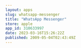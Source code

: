 ```yaml
---
layout: apps
slug: whatsapp-messenger
title: "WhatsApp Messenger"
store: apple
app_id: 310633997
date: 2023-03-16T15:26:22Z
published: 2009-05-04T02:43:49Z
---
```

